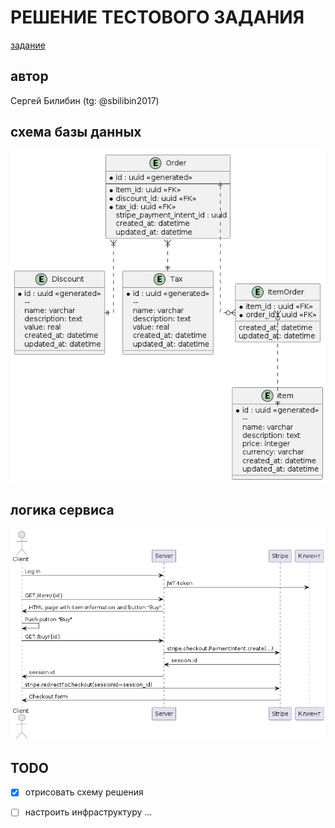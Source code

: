 # РЕШЕНИЕ ТЕСТОВОГО ЗАДАНИЯ

[задание](https://docs.google.com/document/u/0/d/1X8yV7jAZWZWhy3NG3m_Yi8lW4Bfa6ZNGDx95pHkE_qc/mobilebasic)

## автор
Сергей Билибин (tg: @sbilibin2017)

## схема базы данных
<img src="./docs/db/test.png"/>

## логика сервиса
<img src="./docs/logic/test.png"/>

## TODO
- [x] отрисовать схему решения
- [ ] настроить инфраструктуру
...

